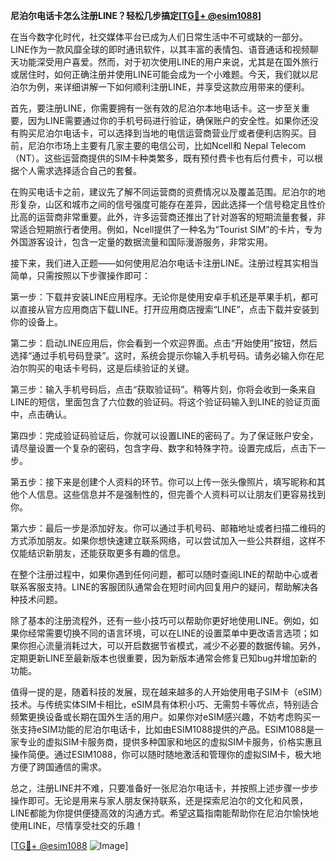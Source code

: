 **尼泊尔电话卡怎么注册LINE？轻松几步搞定[[TG💪+ @esim1088](https://t.me/s/esim1088)]**

在当今数字化时代，社交媒体平台已成为人们日常生活中不可或缺的一部分。LINE作为一款风靡全球的即时通讯软件，以其丰富的表情包、语音通话和视频聊天功能深受用户喜爱。然而，对于初次使用LINE的用户来说，尤其是在国外旅行或居住时，如何正确注册并使用LINE可能会成为一个小难题。今天，我们就以尼泊尔为例，来详细讲解一下如何顺利注册LINE，并享受这款应用带来的便利。

首先，要注册LINE，你需要拥有一张有效的尼泊尔本地电话卡。这一步至关重要，因为LINE需要通过你的手机号码进行验证，确保账户的安全性。如果你还没有购买尼泊尔电话卡，可以选择到当地的电信运营商营业厅或者便利店购买。目前，尼泊尔市场上主要有几家主要的电信公司，比如Ncell和 Nepal Telecom（NT）。这些运营商提供的SIM卡种类繁多，既有预付费卡也有后付费卡，可以根据个人需求选择适合自己的套餐。

在购买电话卡之前，建议先了解不同运营商的资费情况以及覆盖范围。尼泊尔的地形复杂，山区和城市之间的信号强度可能存在差异，因此选择一个信号稳定且性价比高的运营商非常重要。此外，许多运营商还推出了针对游客的短期流量套餐，非常适合短期旅行者使用。例如，Ncell提供了一种名为“Tourist SIM”的卡片，专为外国游客设计，包含一定量的数据流量和国际漫游服务，非常实用。

接下来，我们进入正题——如何使用尼泊尔电话卡注册LINE。注册过程其实相当简单，只需按照以下步骤操作即可：

第一步：下载并安装LINE应用程序。无论你是使用安卓手机还是苹果手机，都可以直接从官方应用商店下载LINE。打开应用商店搜索“LINE”，点击下载并安装到你的设备上。

第二步：启动LINE应用后，你会看到一个欢迎界面。点击“开始使用”按钮，然后选择“通过手机号码登录”。这时，系统会提示你输入手机号码。请务必输入你在尼泊尔购买的电话卡号码，这是后续验证的关键。

第三步：输入手机号码后，点击“获取验证码”。稍等片刻，你将会收到一条来自LINE的短信，里面包含了六位数的验证码。将这个验证码输入到LINE的验证页面中，点击确认。

第四步：完成验证码验证后，你就可以设置LINE的密码了。为了保证账户安全，请尽量设置一个复杂的密码，包含字母、数字和特殊字符。设置完成后，点击下一步。

第五步：接下来是创建个人资料的环节。你可以上传一张头像照片，填写昵称和其他个人信息。这些信息并不是强制性的，但完善个人资料可以让朋友们更容易找到你。

第六步：最后一步是添加好友。你可以通过手机号码、邮箱地址或者扫描二维码的方式添加朋友。如果你想快速建立联系网络，可以尝试加入一些公共群组，这样不仅能结识新朋友，还能获取更多有趣的信息。

在整个注册过程中，如果你遇到任何问题，都可以随时查阅LINE的帮助中心或者联系客服支持。LINE的客服团队通常会在短时间内回复用户的疑问，帮助解决各种技术问题。

除了基本的注册流程外，还有一些小技巧可以帮助你更好地使用LINE。例如，如果你经常需要切换不同的语言环境，可以在LINE的设置菜单中更改语言选项；如果你担心流量消耗过大，可以开启数据节省模式，减少不必要的数据传输。另外，定期更新LINE至最新版本也很重要，因为新版本通常会修复已知bug并增加新的功能。

值得一提的是，随着科技的发展，现在越来越多的人开始使用电子SIM卡（eSIM）技术。与传统实体SIM卡相比，eSIM具有体积小巧、无需剪卡等优点，特别适合频繁更换设备或长期在国外生活的用户。如果你对eSIM感兴趣，不妨考虑购买一张支持eSIM功能的尼泊尔电话卡，比如由ESIM1088提供的产品。ESIM1088是一家专业的虚拟SIM卡服务商，提供多种国家和地区的虚拟SIM卡服务，价格实惠且操作简便。通过ESIM1088，你可以随时随地激活和管理你的虚拟SIM卡，极大地方便了跨国通信的需求。

总之，注册LINE并不难，只要准备好一张尼泊尔电话卡，并按照上述步骤一步步操作即可。无论是用来与家人朋友保持联系，还是探索尼泊尔的文化和风景，LINE都能为你提供便捷高效的沟通方式。希望这篇指南能帮助你在尼泊尔愉快地使用LINE，尽情享受社交的乐趣！

[[TG💪+ @esim1088](https://t.me/s/esim1088) ![Image](https://i.postimg.cc/4NQfJmqS/Snipaste-2025-05-13-00-14-12.png)]